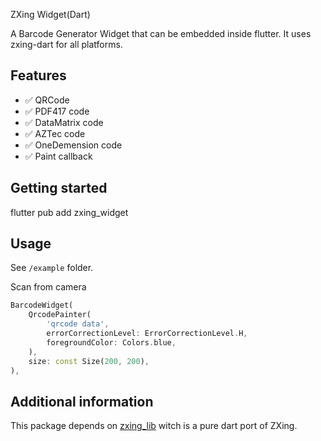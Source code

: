 ZXing Widget(Dart)


A Barcode Generator Widget that can be embedded inside flutter. It uses zxing-dart for all platforms.

## Features

- ✅ QRCode
- ✅ PDF417 code
- ✅ DataMatrix code
- ✅ AZTec code
- ✅ OneDemension code
- ✅ Paint callback

## Getting started

flutter pub add zxing_widget

## Usage

See `/example` folder.

Scan from camera
```dart
BarcodeWidget(
    QrcodePainter(
        'qrcode data',
        errorCorrectionLevel: ErrorCorrectionLevel.H,
        foregroundColor: Colors.blue,
    ),
    size: const Size(200, 200),
),
```

## Additional information

This package depends on [zxing_lib](https://pub.flutter-io.cn/packages/zxing_lib) witch is a pure dart port of ZXing.
